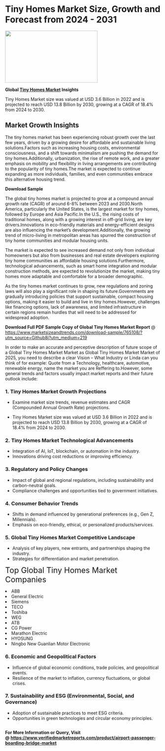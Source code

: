<H1>Tiny Homes Market Size, Growth and Forecast from 2024 - 2031</H1><img class="aligncenter size-medium wp-image-584254" src="https://thirdeyenews.in/wp-content/uploads/2024/09/Global-Market-Research-300x168.jpeg" alt="" width="300" height="168" /><p><strong>Global&nbsp;<a href="https://www.marketsizeandtrends.com/download-sample/765108/?utm_source=Github8j?utm_medium=219">Tiny Homes Market</a> Insights</strong></p><p>Tiny Homes Market size was valued at USD 3.6 Billion in 2022 and is projected to reach USD 13.8 Billion by 2030, growing at a CAGR of 18.4% from 2024 to 2030.</p><p><h2>Market Growth Insights</h2> <p>The tiny homes market has been experiencing robust growth over the last few years, driven by a growing desire for affordable and sustainable living solutions.Factors such as increasing housing costs, environmental consciousness, and a shift towards minimalism are pushing the demand for tiny homes.Additionally, urbanization, the rise of remote work, and a greater emphasis on mobility and flexibility in living arrangements are contributing to the popularity of tiny homes.The market is expected to continue expanding as more individuals, families, and even communities embrace this alternative housing trend.</p> <p><strong>Download Sample</strong></p> <p>The global tiny homes market is projected to grow at a compound annual growth rate (CAGR) of around 6-8% between 2023 and 2030.North America, particularly the United States, is the largest market for tiny homes, followed by Europe and Asia Pacific.In the U.S., the rising costs of traditional homes, along with a growing interest in off-grid living, are key drivers.Innovations in eco-friendly materials and energy-efficient designs are also influencing the market’s development.Additionally, the growing trend of micro-living in metropolitan areas has spurred the construction of tiny home communities and modular housing units.</p> <p>The market is expected to see increased demand not only from individual homeowners but also from businesses and real estate developers exploring tiny home communities as affordable housing solutions.Furthermore, technological advancements, such as smart home integration and modular construction methods, are expected to revolutionize the market, making tiny homes more adaptable and comfortable for a broader demographic.</p> <p>As the tiny homes market continues to grow, new regulations and zoning laws will also play a significant role in shaping its future.Governments are gradually introducing policies that support sustainable, compact housing options, making it easier to build and live in tiny homes.However, challenges like financing options, lack of awareness, and limited infrastructure in certain regions remain hurdles that will need to be addressed for widespread adoption.</p> <p><span class=""><strong>Download Full PDF Sample Copy of Global Tiny Homes Market Report</strong> @ <a href="https://www.marketsizeandtrends.com/download-sample/765108/?utm_source=Github8j?utm_medium=219" target="_blank">https://www.marketsizeandtrends.com/download-sample/765108/?utm_source=Github8j?utm_medium=219</a></span></p><p>In order to make an accurate and perceptive description of future scope of a Global&nbsp;Tiny Homes Market Market as Global&nbsp;Tiny Homes Market Market of 2025, you need to describe a clear Vision &ndash; What Industry or Linda can you think of for example: Quote from a Technology, healthcare, automotive, renewable energy, name the market you are Reffering to.However, some general trends and factors usually impact market reports and their future outlook include:</p><h3>1.&nbsp;<strong>Tiny Homes Market Growth Projections</strong></h3><ul><li>Examine market size trends, revenue estimates and CAGR (Compounded Annual Growth Rate) projections.</li><li><p>Tiny Homes Market size was valued at USD 3.6 Billion in 2022 and is projected to reach USD 13.8 Billion by 2030, growing at a CAGR of 18.4% from 2024 to 2030.</p></li></ul><h3>2.&nbsp;<strong>Tiny Homes Market Technological Advancements</strong></h3><ul><li>Integration of AI, IoT, blockchain, or automation in the industry.</li><li>Innovations driving cost reductions or improving efficiency.</li></ul><h3>3.&nbsp;<strong>Regulatory and Policy Changes</strong></h3><ul><li>Impact of global and regional regulations, including sustainability and carbon-neutral goals.</li><li>Compliance challenges and opportunities tied to government initiatives.</li></ul><h3>4.&nbsp;<strong>Consumer Behavior Trends</strong></h3><ul><li>Shifts in demand influenced by generational preferences (e.g., Gen Z, Millennials).</li><li>Emphasis on eco-friendly, ethical, or personalized products/services.</li></ul><h3>5.&nbsp;<strong>Global Tiny Homes Market Competitive Landscape</strong></h3><ul><li>Analysis of key players, new entrants, and partnerships shaping the industry.</li><li>Strategies for differentiation and market penetration.</li></ul><p data-pm-slice="1 1 []"><span style="color: inherit; font-family: inherit; font-size: 25px;">Top Global Tiny Homes Market Companies</span></p><div class="" data-test-id=""><p><li>ABB</li><li> General Electric</li><li> Siemens</li><li> TECO</li><li> Toshiba</li><li> WEG</li><li> ATB</li><li> CG Power</li><li> Marathon Electric</li><li> HYOSUNG</li><li> Ningbo New Guanlian Motor Electronic</li></p></div><h3>6.&nbsp;<strong>Economic and Geopolitical Factors</strong></h3><ul><li>Influence of global economic conditions, trade policies, and geopolitical events.</li><li>Resilience of the market to inflation, currency fluctuations, or global crises.</li></ul><h3>7.&nbsp;<strong>Sustainability and ESG (Environmental, Social, and Governance)</strong></h3><ul><li>Adoption of sustainable practices to meet ESG criteria.</li><li>Opportunities in green technologies and circular economy principles.</li></ul><h2><strong style="font-size: 14px;">For More Information or Query, Visit @&nbsp;</strong><a style="background-color: #ffffff; font-size: 14px;" href="https://www.marketsizeandtrends.com/report/tiny-homes-market/" target="_blank">https://www.verifiedmarketreports.com/product/airport-passenger-boarding-bridge-market</a></h2>